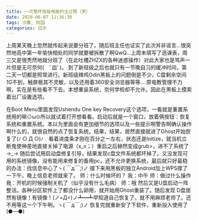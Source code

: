 ```yaml
---
title: 一次整坏班级电脑的全过程（笑）
date: 2020-06-07 11:36:30
tags: 沙雕, 校园
categories: 日志
---
```

上周某天晚上忽然就传起来说要分班了，随后班主任也证实了此次并非谣言...很突然地高中第一年愉快相处的同学就要被拆散了啊QwQ...上周末填写了选课表，周三又是很秃然地就分班了（在此吐槽ZHZX的各种迷惑操作）对此大家也是骂声一片但是无可奈何(　ﾟ皿ﾟ)。
到了新班级之后也就只有一节晚自习的缓冲时间，第二天一切都是照常进行。新班级辣鸡Odin黑板上的问题倒是不少，C盘剩余空间1G不到，触屏极其不灵敏，以及还用着360安全浏览器等等... 原电教管理不力啊，实在是有些看不下去。本想重装系统，奈何学校却不允许。因此在黑板上摸索着出厂设置选项。
<!--more-->
在Boot Menu里面发现Ushendu One key Recovery这个选项，一看就是重置系统用的嘛⊙ω⊙所以就试着打开想看看。启动后就是一个窗口，放着俩按钮：恢复系统和重置系统。本以为里面会有更加细节的选项以及一些提示啊警告啊确认操作啊什么的，就很自然的点了恢复系统。结果，结果，居然直接就进了Ghost开始恢复了(ﾉ ○ Д ○)ﾉ　看着进度条才刚在百分之一左右，状态还是Initize，就当机立断鬼使神差地直接关掉了电源（x_x；）重启之后赫然变成grub>，进不了系统了→_→
随后尝试用启动盘修复引导，结果发现c盘文件系统都坏掉了。又没发现可用的系统镜像，没有能用来修复的备用pc，还不允许更换系统，最后就只好最稳的办法：找信息中心了ヽ( ￣д￣;)ノ
接下来用黑板的独立Android加上WPS撑了一下午，晚上信息老师就来了。
师：什么时候坏的？
我：中午
师：做过什么操作
我：开机的时候强制关机了（似乎没有什么毛病）
师：哦
然后又是U盘启动一阵整活。各种分区软件上了都没什么卵用，就开始用Ghost重装了。随后发现 D盘居然有镜像！有镜像！(ノ=Д=)ノ┻━┻早知道自己恢复了，就不用麻烦老师了。还不用等这一个下午咧。ヽ( ￣д￣;)ノ
恢复完就重新安了下软件，重新投入使用了(●—●)